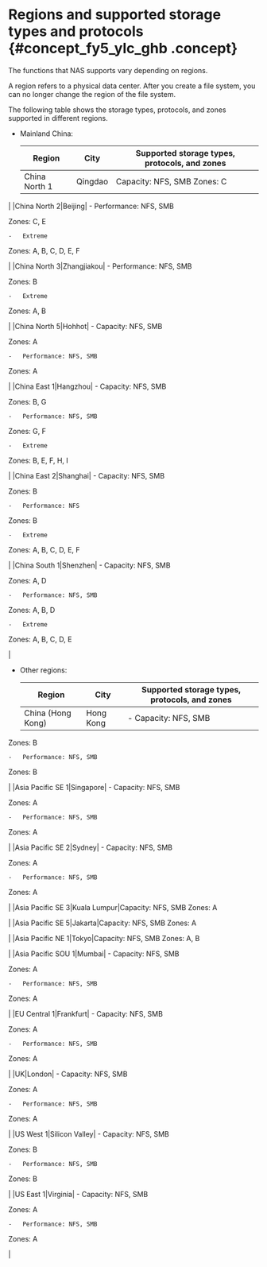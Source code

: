 # Regions and supported storage types and protocols {#concept_fy5_ylc_ghb .concept}

The functions that NAS supports vary depending on regions.

A region refers to a physical data center. After you create a file system, you can no longer change the region of the file system.

The following table shows the storage types, protocols, and zones supported in different regions.

-   Mainland China:

    |Region|City|Supported storage types, protocols, and zones|
    |------|----|---------------------------------------------|
    |China North 1|Qingdao|Capacity: NFS, SMB Zones: C

 |
    |China North 2|Beijing|     -   Performance: NFS, SMB

Zones: C, E

    -   Extreme

Zones: A, B, C, D, E, F

 |
    |China North 3|Zhangjiakou|     -   Performance: NFS, SMB

Zones: B

    -   Extreme

Zones: A, B

 |
    |China North 5|Hohhot|     -   Capacity: NFS, SMB

Zones: A

    -   Performance: NFS, SMB

Zones: A

 |
    |China East 1|Hangzhou|     -   Capacity: NFS, SMB

Zones: B, G

    -   Performance: NFS, SMB

Zones: G, F

    -   Extreme

Zones: B, E, F, H, I

 |
    |China East 2|Shanghai|     -   Capacity: NFS, SMB

Zones: B

    -   Performance: NFS

Zones: B

    -   Extreme

Zones: A, B, C, D, E, F

 |
    |China South 1|Shenzhen|     -   Capacity: NFS, SMB

Zones: A, D

    -   Performance: NFS, SMB

Zones: A, B, D

    -   Extreme

Zones: A, B, C, D, E

 |

-   Other regions:

    |Region|City|Supported storage types, protocols, and zones|
    |------|----|---------------------------------------------|
    |China \(Hong Kong\)|Hong Kong|     -   Capacity: NFS, SMB

Zones: B

    -   Performance: NFS, SMB

Zones: B

 |
    |Asia Pacific SE 1|Singapore|     -   Capacity: NFS, SMB

Zones: A

    -   Performance: NFS, SMB

Zones: A

 |
    |Asia Pacific SE 2|Sydney|     -   Capacity: NFS, SMB

Zones: A

    -   Performance: NFS, SMB

Zones: A

 |
    |Asia Pacific SE 3|Kuala Lumpur|Capacity: NFS, SMB Zones: A

 |
    |Asia Pacific SE 5|Jakarta|Capacity: NFS, SMB Zones: A

 |
    |Asia Pacific NE 1|Tokyo|Capacity: NFS, SMB Zones: A, B

 |
    |Asia Pacific SOU 1|Mumbai|     -   Capacity: NFS, SMB

Zones: A

    -   Performance: NFS, SMB

Zones: A

 |
    |EU Central 1|Frankfurt|     -   Capacity: NFS, SMB

Zones: A

    -   Performance: NFS, SMB

Zones: A

 |
    |UK|London|     -   Capacity: NFS, SMB

Zones: A

    -   Performance: NFS, SMB

Zones: A

 |
    |US West 1|Silicon Valley|     -   Capacity: NFS, SMB

Zones: B

    -   Performance: NFS, SMB

Zones: B

 |
    |US East 1|Virginia|     -   Capacity: NFS, SMB

Zones: A

    -   Performance: NFS, SMB

Zones: A

 |



